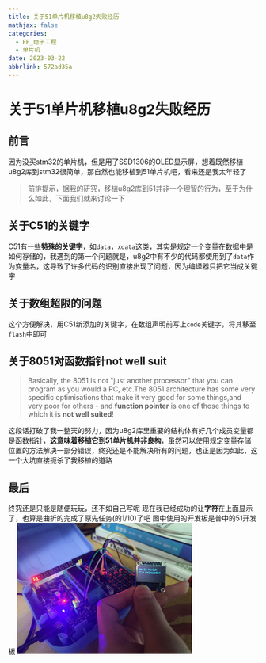 ```yaml
---
title: 关于51单片机移植u8g2失败经历
mathjax: false
categories:
  - EE_电子工程
  - 单片机
date: 2023-03-22
abbrlink: 572ad35a
---
```



# 关于51单片机移植u8g2失败经历

## 前言
因为没买stm32的单片机，但是用了SSD1306的OLED显示屏，想着既然移植u8g2库到stm32很简单，那自然也能移植到51单片机吧，看来还是我太年轻了
>前排提示，据我的研究，移植u8g2库到51并非一个理智的行为，至于为什么如此，下面我们就来讨论一下


<!--more-->

## 关于C51的关键字
C51有一些**特殊的关键字**，如`data`，`xdata`这类，其实是规定一个变量在数据中是如何存储的，我遇到的第一个问题就是，u8g2中有不少的代码都使用到了`data`作为变量名，这导致了许多代码的识别直接出现了问题，因为编译器只把它当成关键字

## 关于数组超限的问题
这个方便解决，用C51新添加的关键字，在数组声明前写上`code`关键字，将其移至`flash`中即可

## 关于8051对函数指针not well suit
>Basically, the 8051 is not "just another processor" that you can program as you would a PC, etc.The 8051 architecture has some very specific optimisations that make it very good for some things,and very poor for others - and **function pointer** is one of those things to which it is **not well suited**!

这段话打破了我一整天的努力，因为u8g2库里重要的结构体有好几个成员变量都是函数指针，**这意味着移植它到51单片机并非良构**，虽然可以使用规定变量存储位置的方法解决一部分错误，终究还是不能解决所有的问题，也正是因为如此，这一个大坑直接扼杀了我移植的道路

## 最后
终究还是只能是随便玩玩，还不如自己写呢
现在我已经成功的让**字符**在上面显示了，也算是曲折的完成了原先任务(的1/10)了吧
图中使用的开发板是普中的51开发板
<img src="/images/关于51单片机移植u8g2失败经历_图1.jpg" width="70%" height="70%">